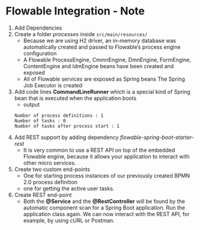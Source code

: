 # Flowable Integration - Note

1. Add Dependencies
2. Create a folder *processes* inside `src/main/resources/`
   - Because we are using H2 driver, an in-memory database was automatically created and passed to Flowable’s process engine configuration
   - A Flowable ProcessEngine, CmmnEngine, DmnEngine, FormEngine, ContentEngine and IdmEngine beans have been created and exposed
   - All of Flowable services are exposed as Spring beans
   The Spring Job Executor is created
3. Add code lines **CommandLineRunner** which is a  special kind of Spring bean that is executed when the application boots
   - output
    ```
   Number of process definitions : 1
    Number of tasks : 0
    Number of tasks after process start : 1
   ```
4. Add REST support by adding dependency *flowable-spring-boot-starter-rest*
   - It is very common to use a REST API on top of the embedded Flowable engine, because it allows your application to interact with other micro services.
5. Create two custom end-points
   - One for starting process instances of our previously created BPMN 2.0 process definition
   - one for getting the active user tasks.
6. Create REST end-point
   - Both the **@Service** and the **@RestController** will be found by the automatic component scan for a Spring Boot application. Run the application class again. We can now interact with the REST API, for example, by using cURL or Postman.
   

